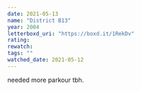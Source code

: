 ```yaml
---
date: 2021-05-13
name: "District B13"
year: 2004
letterboxd_uri: "https://boxd.it/1RekDv"
rating: 
rewatch: 
tags: ""
watched_date: 2021-05-12
---
```


needed more parkour tbh.

